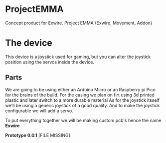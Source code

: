 # ProjectEMMA
Concept product for Exwire. Project EMMA (Exwire, Movement, Addon)
# The device
This device is a joystick used for gaming, but you can alter the joystick position using the servos inside the device.

## Parts
We are going to be using either an Arduino Micro or an Raspberry pi Pico for the brains of the build.
For the casing we plan on firt using 3d printed plastic and later switch to a more durable material
As for the joystick itsself we'll be using a generic joystick of a good quality. And to make the joystick configurable we will add a servo.

To put everything together we will be making custom pcb's hence the name **Exwire**


**Prototype 0.0.1**
[FILE MISSING]

 


